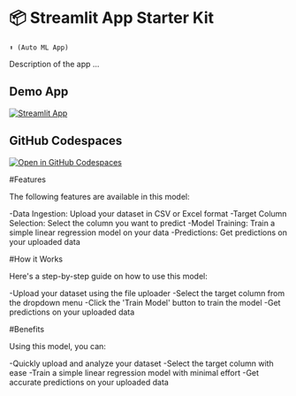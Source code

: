 # 📦 Streamlit App Starter Kit 
```
⬆️ (Auto ML App)
```

Description of the app ...

## Demo App

[![Streamlit App](https://static.streamlit.io/badges/streamlit_badge_black_white.svg)](https://auto-ml-model.streamlit.app//)

## GitHub Codespaces

[![Open in GitHub Codespaces](https://github.com/codespaces/badge.svg)](https://codespaces.new/streamlit/app-starter-kit?quickstart=1)

#Features

The following features are available in this model:

-Data Ingestion: Upload your dataset in CSV or Excel format
-Target Column Selection: Select the column you want to predict
-Model Training: Train a simple linear regression model on your data
-Predictions: Get predictions on your uploaded data


#How it Works

Here's a step-by-step guide on how to use this model:

-Upload your dataset using the file uploader
-Select the target column from the dropdown menu
-Click the 'Train Model' button to train the model
-Get predictions on your uploaded data


#Benefits

Using this model, you can:

-Quickly upload and analyze your dataset
-Select the target column with ease
-Train a simple linear regression model with minimal effort
-Get accurate predictions on your uploaded data

